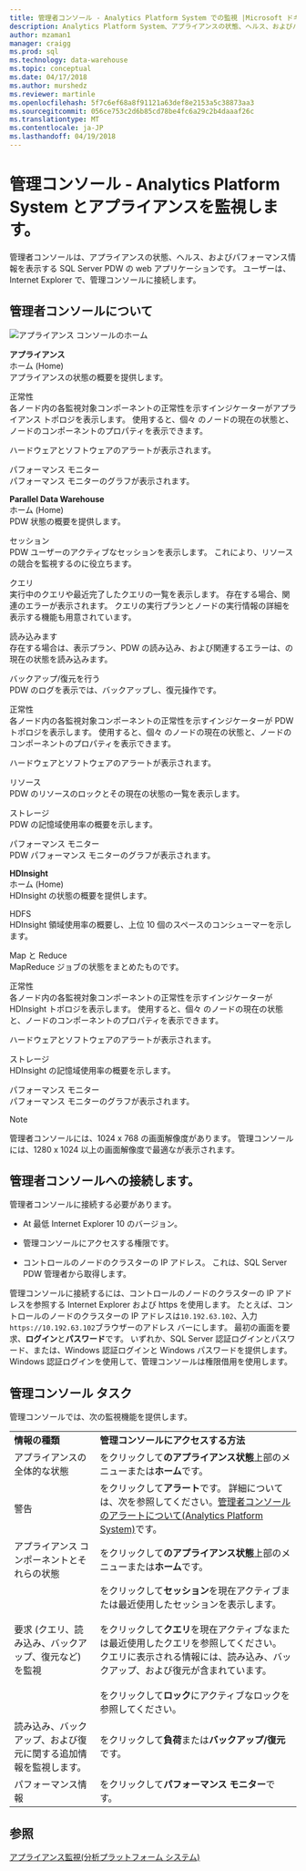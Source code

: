```yaml
---
title: 管理者コンソール - Analytics Platform System での監視 |Microsoft ドキュメント
description: Analytics Platform System、アプライアンスの状態、ヘルス、およびパフォーマンス情報を表示する web アプリケーションは、管理コンソールです。 ユーザーは、インターネット ブラウザーから管理コンソールに接続します。
author: mzaman1
manager: craigg
ms.prod: sql
ms.technology: data-warehouse
ms.topic: conceptual
ms.date: 04/17/2018
ms.author: murshedz
ms.reviewer: martinle
ms.openlocfilehash: 5f7c6ef68a8f91121a63def8e2153a5c38873aa3
ms.sourcegitcommit: 056ce753c2d6b85cd78be4fc6a29c2b4daaaf26c
ms.translationtype: MT
ms.contentlocale: ja-JP
ms.lasthandoff: 04/19/2018
---
```

# <a name="monitor-the-appliance-with-the-admin-console---analytics-platform-system"></a>管理コンソール - Analytics Platform System とアプライアンスを監視します。
管理者コンソールは、アプライアンスの状態、ヘルス、およびパフォーマンス情報を表示する SQL Server PDW の web アプリケーションです。 ユーザーは、Internet Explorer で、管理コンソールに接続します。  
  
## <a name="About"></a>管理者コンソールについて  
![アプライアンス コンソールのホーム](./media/monitor-the-appliance-by-using-the-admin-console/SQL_Server_PDW_AdminConsol_ApplHome.png "SQL_Server_PDW_AdminConsol_ApplHome")  
  
**アプライアンス**  
ホーム (Home)  
アプライアンスの状態の概要を提供します。  
  
正常性  
各ノード内の各監視対象コンポーネントの正常性を示すインジケーターがアプライアンス トポロジを表示します。 使用すると、個々 のノードの現在の状態と、ノードのコンポーネントのプロパティを表示できます。  
  
ハードウェアとソフトウェアのアラートが表示されます。  
  
パフォーマンス モニター  
パフォーマンス モニターのグラフが表示されます。  
  
**Parallel Data Warehouse**  
ホーム (Home)  
PDW 状態の概要を提供します。  
  
セッション  
PDW ユーザーのアクティブなセッションを表示します。 これにより、リソースの競合を監視するのに役立ちます。  
  
クエリ  
実行中のクエリや最近完了したクエリの一覧を表示します。 存在する場合、関連のエラーが表示されます。 クエリの実行プランとノードの実行情報の詳細を表示する機能も用意されています。  
  
読み込みます  
存在する場合は、表示プラン、PDW の読み込み、および関連するエラーは、の現在の状態を読み込みます。  
  
バックアップ/復元を行う  
PDW のログを表示では、バックアップし、復元操作です。  
  
正常性  
各ノード内の各監視対象コンポーネントの正常性を示すインジケーターが PDW トポロジを表示します。 使用すると、個々 のノードの現在の状態と、ノードのコンポーネントのプロパティを表示できます。  
  
ハードウェアとソフトウェアのアラートが表示されます。  
  
リソース  
PDW のリソースのロックとその現在の状態の一覧を表示します。  
  
ストレージ  
PDW の記憶域使用率の概要を示します。  
  
パフォーマンス モニター  
PDW パフォーマンス モニターのグラフが表示されます。  
  
**HDInsight**  
ホーム (Home)  
HDInsight の状態の概要を提供します。  
  
HDFS  
HDInsight 領域使用率の概要し、上位 10 個のスペースのコンシューマーを示します。  
  
Map と Reduce  
MapReduce ジョブの状態をまとめたものです。  
  
正常性  
各ノード内の各監視対象コンポーネントの正常性を示すインジケーターが HDInsight トポロジを表示します。 使用すると、個々 のノードの現在の状態と、ノードのコンポーネントのプロパティを表示できます。  
  
ハードウェアとソフトウェアのアラートが表示されます。  
  
ストレージ  
HDInsight の記憶域使用率の概要を示します。  
  
パフォーマンス モニター  
パフォーマンス モニターのグラフが表示されます。  
  
> [!NOTE]  
> 管理者コンソールには、1024 x 768 の画面解像度があります。 管理コンソールには、1280 x 1024 以上の画面解像度で最適なが表示されます。  
  
## <a name="Connect"></a>管理者コンソールへの接続します。  
管理者コンソールに接続する必要があります。  
  
-   At 最低 Internet Explorer 10 のバージョン。  
  
-   管理コンソールにアクセスする権限です。 <!-- MISSING LINKS See [Grant Permissions to Use the Admin Console &#40;SQL Server PDW&#41;](../sqlpdw/grant-permissions-to-use-the-admin-console-sql-server-pdw.md).  -->  
  
-   コントロールのノードのクラスターの IP アドレス。  これは、SQL Server PDW 管理者から取得します。  
  
管理コンソールに接続するには、コントロールのノードのクラスターの IP アドレスを参照する Internet Explorer および https を使用します。 たとえば、コントロールのノードのクラスターの IP アドレスは`10.192.63.102`、入力`https://10.192.63.102`ブラウザーのアドレス バーにします。 最初の画面を要求、**ログイン**と**パスワード**です。 いずれか、SQL Server 認証ログインとパスワード、または、Windows 認証ログインと Windows パスワードを提供します。 Windows 認証ログインを使用して、管理コンソールは権限借用を使用します。  
  
## <a name="RelatedTasks"></a>管理コンソール タスク  
管理コンソールでは、次の監視機能を提供します。  
  
|||  
|-|-|  
|**情報の種類**|**管理コンソールにアクセスする方法**|  
|アプライアンスの全体的な状態|をクリックして**のアプライアンス状態**上部のメニューまたは**ホーム**です。|  
|警告|をクリックして**アラート**です。 詳細については、次を参照してください。[管理者コンソールのアラートについて&#40;Analytics Platform System&#41;](understanding-admin-console-alerts.md)です。|  
|アプライアンス コンポーネントとそれらの状態|をクリックして**のアプライアンス状態**上部のメニューまたは**ホーム**です。|  
|要求 (クエリ、読み込み、バックアップ、復元など) を監視|をクリックして**セッション**を現在アクティブまたは最近使用したセッションを表示します。<br /><br />をクリックして**クエリ**を現在アクティブなまたは最近使用したクエリを参照してください。 クエリに表示される情報には、読み込み、バックアップ、および復元が含まれています。<br /><br />をクリックして**ロック**にアクティブなロックを参照してください。|  
|読み込み、バックアップ、および復元に関する追加情報を監視します。|をクリックして**負荷**または**バックアップ/復元**です。|  
|パフォーマンス情報|をクリックして**パフォーマンス モニター**です。|  
  
## <a name="see-also"></a>参照  
[アプライアンス監視&#40;分析プラットフォーム システム&#41;](appliance-monitoring.md)  
  
